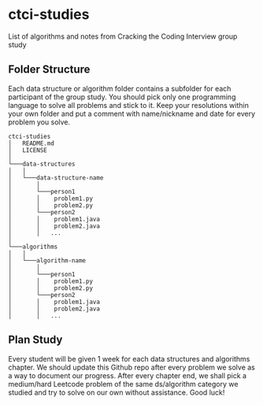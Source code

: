 # ctci-studies

List of algorithms and notes from Cracking the Coding Interview group study

## Folder Structure

Each data structure or algorithm folder contains a subfolder for each participant of the group study. You should pick only one programming language to solve all problems and stick to it. Keep your resolutions within your own folder and put a comment with name/nickname and date for every problem you solve.

```
ctci-studies
│   README.md
│   LICENSE
│
└───data-structures
│   │
│   └───data-structure-name
│       │
│       └───person1
│       │    problem1.py
│       │    problem2.py
│       └───person2
│       │    problem1.java
│       │    problem2.java
│       │   ...
│
└───algorithms
│   │
│   └───algorithm-name
│       │
│       └───person1
│       │    problem1.py
│       │    problem2.py
│       └───person2
│       │    problem1.java
│       │    problem2.java
│       │   ...
```

## Plan Study

Every student will be given 1 week for each data structures and algorithms chapter. We should update this Github repo after every problem we solve as a way to document our progress. After every chapter end, we shall pick a medium/hard Leetcode problem of the same ds/algorithm category we studied and try to solve on our own without assistance. Good luck!

